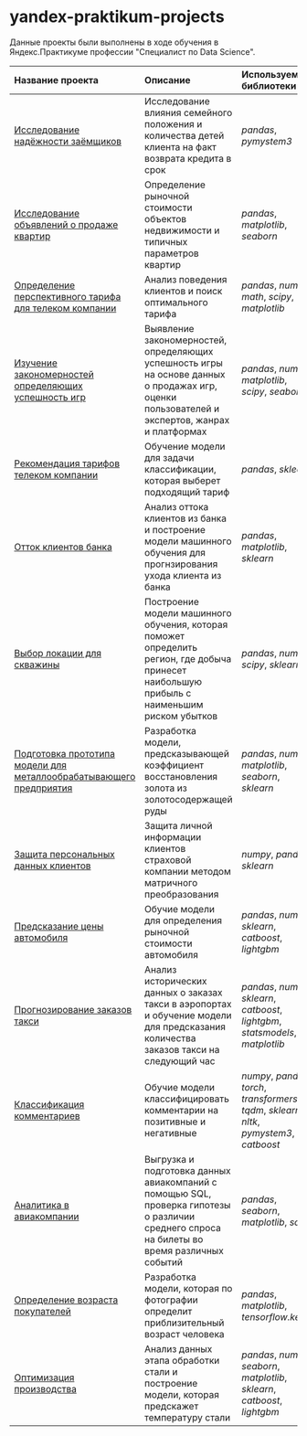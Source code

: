 # yandex-praktikum-projects
Данные проекты были выполнены в ходе обучения в Яндекс.Практикуме профессии "Специалист по Data Science".

| Название проекта          | Описание         | Используемые библиотеки           |
| :------------------------ | :--------------- | :-------------------------------- |
| [Исследование надёжности заёмщиков](https://github.com/NColemann/yandex-praktikum-projects/tree/main/1.%D0%98%D1%81%D1%81%D0%BB%D0%B5%D0%B4%D0%BE%D0%B2%D0%B0%D0%BD%D0%B8%D0%B5_%D0%BD%D0%B0%D0%B4%D1%91%D0%B6%D0%BD%D0%BE%D1%81%D1%82%D0%B8_%D0%B7%D0%B0%D1%91%D0%BC%D1%89%D0%B8%D0%BA%D0%BE%D0%B2) | Исследование влияния семейного положения и количества детей клиента на факт возврата кредита в срок | *pandas*, *pymystem3* |
| [Исследование объявлений о продаже квартир](https://github.com/NColemann/yandex-praktikum-projects/tree/main/2.%D0%98%D1%81%D1%81%D0%BB%D0%B5%D0%B4%D0%BE%D0%B2%D0%B0%D0%BD%D0%B8%D0%B5_%D0%BE%D0%B1%D1%8A%D1%8F%D0%B2%D0%BB%D0%B5%D0%BD%D0%B8%D0%B9_%D0%BE_%D0%BF%D1%80%D0%BE%D0%B4%D0%B0%D0%B6%D0%B5_%D0%BA%D0%B2%D0%B0%D1%80%D1%82%D0%B8%D1%80) | Определение рыночной стоимости объектов недвижимости и типичных параметров квартир | *pandas*, *matplotlib*, *seaborn* |
| [Определение перспективного тарифа для телеком компании](https://github.com/NColemann/yandex-praktikum-projects/tree/main/3.%D0%9E%D0%BF%D1%80%D0%B5%D0%B4%D0%B5%D0%BB%D0%B5%D0%BD%D0%B8%D0%B5_%D0%BF%D0%B5%D1%80%D1%81%D0%BF%D0%B5%D0%BA%D1%82%D0%B8%D0%B2%D0%BD%D0%BE%D0%B3%D0%BE_%D1%82%D0%B0%D1%80%D0%B8%D1%84%D0%B0_%D0%B4%D0%BB%D1%8F_%D1%82%D0%B5%D0%BB%D0%B5%D0%BA%D0%BE%D0%BC_%D0%BA%D0%BE%D0%BC%D0%BF%D0%B0%D0%BD%D0%B8%D0%B8) | Анализ поведения клиентов и поиск оптимального тарифа | *pandas*, *numpy*, *math*, *scipy*, *matplotlib* |
| [Изучение закономерностей определяющих успешность игр](https://github.com/NColemann/yandex-praktikum-projects/tree/main/4.%D0%98%D0%B7%D1%83%D1%87%D0%B5%D0%BD%D0%B8%D0%B5_%D0%B7%D0%B0%D0%BA%D0%BE%D0%BD%D0%BE%D0%BC%D0%B5%D1%80%D0%BD%D0%BE%D1%81%D1%82%D0%B5%D0%B9_%D0%BE%D0%BF%D1%80%D0%B5%D0%B4%D0%B5%D0%BB%D1%8F%D1%8E%D1%89%D0%B8%D1%85_%D1%83%D1%81%D0%BF%D0%B5%D1%88%D0%BD%D0%BE%D1%81%D1%82%D1%8C_%D0%B8%D0%B3%D1%80) | Выявление закономерностей, определяющих успешность игры на основе данных о продажах игр, оценки пользователей и экспертов, жанрах и платформах | *pandas*, *numpy*, *matplotlib*, *scipy*, *seaborn* |
| [Рекомендация тарифов телеком компании](https://github.com/NColemann/yandex-praktikum-projects/tree/main/5.%D0%A0%D0%B5%D0%BA%D0%BE%D0%BC%D0%B5%D0%BD%D0%B4%D0%B0%D1%86%D0%B8%D1%8F_%D1%82%D0%B0%D1%80%D0%B8%D1%84%D0%BE%D0%B2) | Обучение модели для задачи классификации, которая выберет подходящий тариф | *pandas*, *sklearn* |
| [Отток клиентов банка](https://github.com/NColemann/yandex-praktikum-projects/tree/main/6.%D0%9E%D1%82%D1%82%D0%BE%D0%BA_%D0%BA%D0%BB%D0%B8%D0%B5%D0%BD%D1%82%D0%BE%D0%B2_%D0%B1%D0%B0%D0%BD%D0%BA%D0%B0) | Анализ оттока клиентов из банка и построение модели машинного обучения для прогнзирования ухода клиента из банка | *pandas*, *matplotlib*, *sklearn* | 
| [Выбор локации для скважины](https://github.com/NColemann/yandex-praktikum-projects/tree/main/7.%D0%92%D1%8B%D0%B1%D0%BE%D1%80_%D0%BB%D0%BE%D0%BA%D0%B0%D1%86%D0%B8%D0%B8_%D0%B4%D0%BB%D1%8F_%D1%81%D0%BA%D0%B2%D0%B0%D0%B6%D0%B8%D0%BD%D1%8B) | Построение модели машинного обучения, которая поможет определить регион, где добыча принесет наибольшую прибыль с наименьшим риском убытков | *pandas*, *numpy*, *scipy*, *sklearn* |
| [Подготовка прототипа модели для металлообрабатывающего предприятия](https://github.com/NColemann/yandex-praktikum-projects/tree/main/8.%D0%9F%D0%BE%D0%B4%D0%B3%D0%BE%D1%82%D0%BE%D0%B2%D0%BA%D0%B0_%D0%BF%D1%80%D0%BE%D1%82%D0%BE%D1%82%D0%B8%D0%BF%D0%B0_%D0%BC%D0%BE%D0%B4%D0%B5%D0%BB%D0%B8_%D0%B4%D0%BB%D1%8F_%D0%BC%D0%B5%D1%82%D0%B0%D0%BB%D0%BB%D0%BE%D0%BE%D0%B1%D1%80%D0%B0%D0%B1%D0%B0%D1%82%D1%8B%D0%B2%D0%B0%D1%8E%D1%89%D0%B5%D0%B3%D0%BE_%D0%BF%D1%80%D0%B5%D0%B4%D0%BF%D1%80%D0%B8%D1%8F%D1%82%D0%B8%D1%8F) | Разработка модели, предсказывающей коэффициент восстановления золота из золотосодержащей руды | *pandas*, *numpy*, *matplotlib*, *seaborn*, *sklearn* |
| [Защита персональных данных клиентов](https://github.com/NColemann/yandex-praktikum-projects/tree/main/9.%D0%97%D0%B0%D1%89%D0%B8%D1%82%D0%B0_%D0%BF%D0%B5%D1%80%D1%81%D0%BE%D0%BD%D0%B0%D0%BB%D1%8C%D0%BD%D1%8B%D1%85_%D0%B4%D0%B0%D0%BD%D0%BD%D1%8B%D1%85_%D0%BA%D0%BB%D0%B8%D0%B5%D0%BD%D1%82%D0%BE%D0%B2) | Защита личной информации клиентов страховой компании методом матричного преобразования | *numpy*, *pandas*, *sklearn* |
| [Предсказание цены автомобиля](https://github.com/NColemann/yandex-praktikum-projects/tree/main/10.%D0%9F%D1%80%D0%B5%D0%B4%D1%81%D0%BA%D0%B0%D0%B7%D0%B0%D0%BD%D0%B8%D0%B5_%D1%86%D0%B5%D0%BD%D1%8B_%D0%B0%D0%B2%D1%82%D0%BE%D0%BC%D0%BE%D0%B1%D0%B8%D0%BB%D1%8F) | Обучие модели для определения рыночной стоимости автомобиля | *pandas*, *numpy*, *sklearn*, *catboost*, *lightgbm* |
| [Прогнозирование заказов такси](https://github.com/NColemann/yandex-praktikum-projects/tree/main/11.%D0%9F%D1%80%D0%BE%D0%B3%D0%BD%D0%BE%D0%B7%D0%B8%D1%80%D0%BE%D0%B2%D0%B0%D0%BD%D0%B8%D0%B5_%D0%B7%D0%B0%D0%BA%D0%B0%D0%B7%D0%BE%D0%B2_%D1%82%D0%B0%D0%BA%D1%81%D0%B8) | Анализ исторических данных о заказах такси в аэропортах и обучение модели для предсказания количества заказов такси на следующий час | *pandas*, *numpy*, *sklearn*, *catboost*, *lightgbm*, *statsmodels*, *matplotlib* |
| [Классификация комментариев](https://github.com/NColemann/yandex-praktikum-projects/tree/main/12.%D0%9A%D0%BB%D0%B0%D1%81%D1%81%D0%B8%D1%84%D0%B8%D0%BA%D0%B0%D1%86%D0%B8%D1%8F_%D0%BA%D0%BE%D0%BC%D0%BC%D0%B5%D0%BD%D1%82%D0%B0%D1%80%D0%B8%D0%B5%D0%B2) | Обучие модели классифицировать комментарии на позитивные и негативные | *numpy*, *pandas*, *torch*, *transformers*, *tqdm*, *sklearn*, *nltk*, *pymystem3*, *catboost* |
| [Аналитика в авиакомпании](https://github.com/NColemann/yandex-praktikum-projects/tree/main/13.%D0%90%D0%BD%D0%B0%D0%BB%D0%B8%D1%82%D0%B8%D0%BA%D0%B0_%D0%B2_%D0%B0%D0%B2%D0%B8%D0%B0%D0%BA%D0%BE%D0%BC%D0%BF%D0%B0%D0%BD%D0%B8%D0%B8) | Выгрузка и подготовка данных авиакомпаний с помощью SQL, проверка гипотезы о различии среднего спроса на билеты во время различных событий | *pandas*, *seaborn*, *matplotlib*, *scipy* |
| [Определение возраста покупателей](https://github.com/NColemann/yandex-praktikum-projects/tree/main/14.%D0%9E%D0%BF%D1%80%D0%B5%D0%B4%D0%B5%D0%BB%D0%B5%D0%BD%D0%B8%D0%B5_%D0%B2%D0%BE%D0%B7%D1%80%D0%B0%D1%81%D1%82%D0%B0_%D0%BF%D0%BE%D0%BA%D1%83%D0%BF%D0%B0%D1%82%D0%B5%D0%BB%D0%B5%D0%B9) | Разработка модели, которая по фотографии определит приблизительный возраст человека | *pandas*, *matplotlib*, *tensorflow.keras* |
| [Оптимизация производства](https://github.com/NColemann/yandex-praktikum-projects/tree/main/15.%D0%A4%D0%B8%D0%BD%D0%B0%D0%BB%D1%8C%D0%BD%D1%8B%D0%B9) | Анализ данных этапа обработки стали и построение модели, которая предскажет температуру стали | *pandas*, *numpy*, *seaborn*, *matplotlib*, *sklearn*, *catboost*, *lightgbm* |
